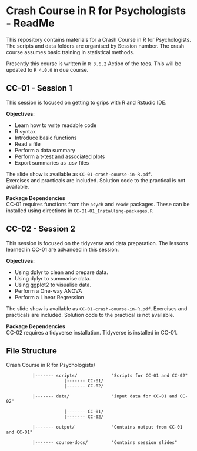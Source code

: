 # Crash Course in R for Psychologists - ReadMe

This repository contains materials for a Crash Course in R for Psychologists.
The scripts and data folders are organised by Session number.
The crash course assumes basic training in statistical methods.

Presently this course is written in `R 3.6.2` Action of the toes.
This will be updated to `R 4.0.0` in due course.



## CC-01 - Session 1
This session is focused on getting to grips with R and Rstudio IDE.   

**Objectives**:  
  - Learn how to write readable code
  - R syntax
  - Introduce basic functions
  - Read a file
  - Perform a data summary 
  - Perform a t-test and associated plots
  - Export summaries as .csv files

The slide show is available as `CC-01-crash-course-in-R.pdf`.  
Exercises and practicals are included. Solution code to the practical is not available.  

**Package Dependencies**  
CC-01 requires functions from the `psych` and `readr` packages. 
These can be installed using directions in `CC-01-01_Installing-packages.R`

## CC-02 - Session 2
This session is focused on the tidyverse and data preparation. 
The lessons learned in CC-01 are advanced in this session. 

**Objectives**:
  - Using dplyr to clean and prepare data.
  - Using dplyr to summarise data.
  - Using ggplot2 to visualise data.
  - Perform a One-way ANOVA
  - Perform a Linear Regression
  
The slide show is available as `CC-01-crash-course-in-R.pdf`.
Exercises and practicals are included. Solution code to the practical is not available.   

**Package Dependencies**  
CC-02 requires a tidyverse installation. Tidyverse is installed in CC-01.   


## File Structure  

Crash Course in R for Psychologists/

              |------- scripts/             "Scripts for CC-01 and CC-02"
                          |------- CC-01/ 
                          |------- CC-02/ 
                          
              |------- data/                "input data for CC-01 and CC-02"
                          
                          |------- CC-01/ 
                          |------- CC-02/
                          
              |------- output/              "Contains output from CC-01 and CC-01"
              
              |------- course-docs/         "Contains session slides"